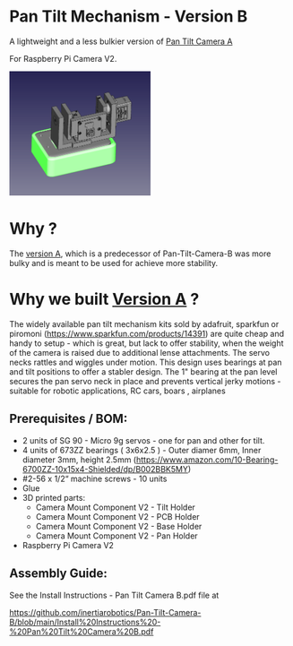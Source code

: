 # Pan Tilt Mechanism - Version B
A lightweight and a less bulkier version of [Pan Tilt Camera A](https://github.com/inertiarobotics/Pan-Tilt-Camera-A)

For Raspberry Pi Camera V2.

<img src="https://github.com/inertiarobotics/Pan-Tilt-Camera-B/blob/main/Camera%20Mount%20Component%20V2.png?raw=true" width="50%" height="50%">

# Why ? 
The [version A](https://github.com/inertiarobotics/Pan-Tilt-Camera-A), which is a predecessor of Pan-Tilt-Camera-B was more bulky and is meant to be used for achieve more stability.

# Why we built [Version A](https://github.com/inertiarobotics/Pan-Tilt-Camera-A) ?
The widely available pan tilt mechanism kits sold by adafruit, sparkfun or piromoni (https://www.sparkfun.com/products/14391) are quite cheap and handy to setup - which is great, but lack to offer stability, when the weight of the camera is raised due to additional lense attachments. The servo necks rattles and wiggles under motion. This design uses bearings at pan and tilt positions to offer a stabler design. The 1" bearing at the pan level secures the pan servo neck in place and prevents vertical jerky motions - suitable for robotic applications, RC cars, boars , airplanes

## Prerequisites / BOM:
- 2 units of SG 90 - Micro 9g servos - one for pan and other for tilt.
- 4 units of 673ZZ bearings ( 3x6x2.5 )  - Outer diamer 6mm, Inner diameter 3mm, height 2.5mm 
(https://www.amazon.com/10-Bearing-6700ZZ-10x15x4-Shielded/dp/B002BBK5MY)
- #2-56 x 1/2“ machine screws - 10 units
- Glue
- 3D printed parts:
  - Camera Mount Component V2 - Tilt Holder
  - Camera Mount Component V2 - PCB Holder
  - Camera Mount Component V2 - Base Holder
  - Camera Mount Component V2 - Pan Holder
- Raspberry Pi Camera V2

## Assembly Guide:

See the Install Instructions - Pan Tilt Camera B.pdf file at 

https://github.com/inertiarobotics/Pan-Tilt-Camera-B/blob/main/Install%20Instructions%20-%20Pan%20Tilt%20Camera%20B.pdf
